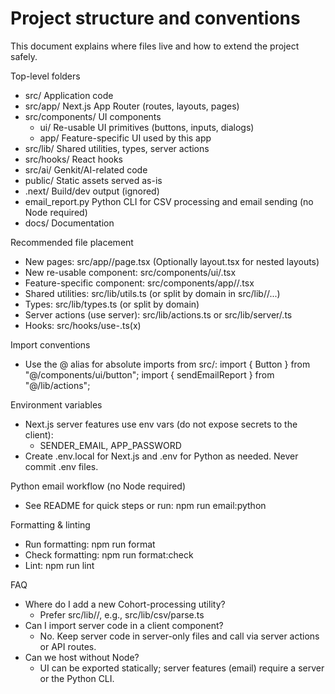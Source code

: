 # Project structure and conventions

This document explains where files live and how to extend the project safely.

Top-level folders
- src/            Application code
- src/app/        Next.js App Router (routes, layouts, pages)
- src/components/ UI components
  - ui/           Re-usable UI primitives (buttons, inputs, dialogs)
  - app/          Feature-specific UI used by this app
- src/lib/        Shared utilities, types, server actions
- src/hooks/      React hooks
- src/ai/         Genkit/AI-related code
- public/         Static assets served as-is
- .next/          Build/dev output (ignored)
- email_report.py Python CLI for CSV processing and email sending (no Node required)
- docs/           Documentation

Recommended file placement
- New pages: src/app/<route>/page.tsx (Optionally layout.tsx for nested layouts)
- New re-usable component: src/components/ui/<name>.tsx
- Feature-specific component: src/components/app/<feature>/<name>.tsx
- Shared utilities: src/lib/utils.ts (or split by domain in src/lib/<domain>/...)
- Types: src/lib/types.ts (or split by domain)
- Server actions (use server): src/lib/actions.ts or src/lib/server/<feature>.ts
- Hooks: src/hooks/use-<thing>.ts(x)

Import conventions
- Use the @ alias for absolute imports from src/:
  import { Button } from "@/components/ui/button";
  import { sendEmailReport } from "@/lib/actions";

Environment variables
- Next.js server features use env vars (do not expose secrets to the client):
  - SENDER_EMAIL, APP_PASSWORD
- Create .env.local for Next.js and .env for Python as needed. Never commit .env files.

Python email workflow (no Node required)
- See README for quick steps or run: npm run email:python

Formatting & linting
- Run formatting: npm run format
- Check formatting: npm run format:check
- Lint: npm run lint

FAQ
- Where do I add a new Cohort-processing utility?
  - Prefer src/lib/<domain>/, e.g., src/lib/csv/parse.ts
- Can I import server code in a client component?
  - No. Keep server code in server-only files and call via server actions or API routes.
- Can we host without Node?
  - UI can be exported statically; server features (email) require a server or the Python CLI.

